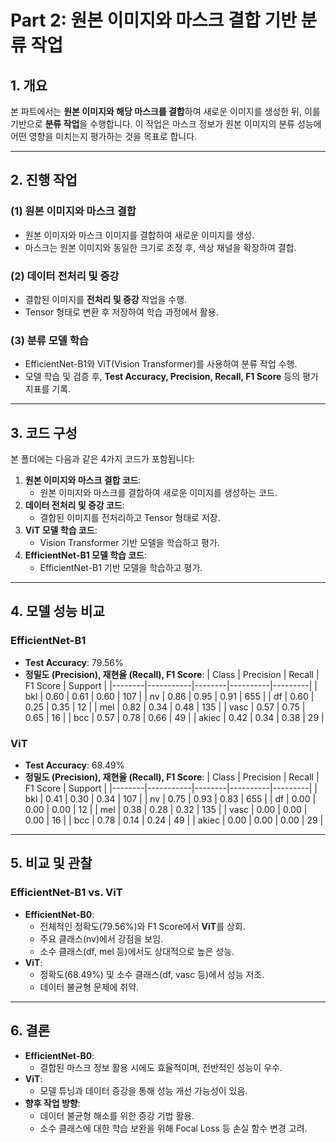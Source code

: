 # Part 2: 원본 이미지와 마스크 결합 기반 분류 작업

## **1. 개요**
본 파트에서는 **원본 이미지와 해당 마스크를 결합**하여 새로운 이미지를 생성한 뒤, 이를 기반으로 **분류 작업**을 수행합니다. 
이 작업은 마스크 정보가 원본 이미지의 분류 성능에 어떤 영향을 미치는지 평가하는 것을 목표로 합니다.

---

## **2. 진행 작업**
### **(1) 원본 이미지와 마스크 결합**
- 원본 이미지와 마스크 이미지를 결합하여 새로운 이미지를 생성.
- 마스크는 원본 이미지와 동일한 크기로 조정 후, 색상 채널을 확장하여 결합.

### **(2) 데이터 전처리 및 증강**
- 결합된 이미지를 **전처리 및 증강** 작업을 수행.
- Tensor 형태로 변환 후 저장하여 학습 과정에서 활용.

### **(3) 분류 모델 학습**
- EfficientNet-B1와 ViT(Vision Transformer)를 사용하여 분류 작업 수행.
- 모델 학습 및 검증 후, **Test Accuracy, Precision, Recall, F1 Score** 등의 평가 지표를 기록.

---

## **3. 코드 구성**
본 폴더에는 다음과 같은 4가지 코드가 포함됩니다:
1. **원본 이미지와 마스크 결합 코드**:
   - 원본 이미지와 마스크를 결합하여 새로운 이미지를 생성하는 코드.
2. **데이터 전처리 및 증강 코드**:
   - 결합된 이미지를 전처리하고 Tensor 형태로 저장.
3. **ViT 모델 학습 코드**:
   - Vision Transformer 기반 모델을 학습하고 평가.
4. **EfficientNet-B1 모델 학습 코드**:
   - EfficientNet-B1 기반 모델을 학습하고 평가.

---

## **4. 모델 성능 비교**

### **EfficientNet-B1**
- **Test Accuracy**: 79.56%
- **정밀도 (Precision), 재현율 (Recall), F1 Score**:
| Class  | Precision | Recall | F1 Score | Support |
|--------|-----------|--------|----------|---------|
| bkl    | 0.60      | 0.61   | 0.60     | 107     |
| nv     | 0.86      | 0.95   | 0.91     | 655     |
| df     | 0.60      | 0.25   | 0.35     | 12      |
| mel    | 0.82      | 0.34   | 0.48     | 135     |
| vasc   | 0.57      | 0.75   | 0.65     | 16      |
| bcc    | 0.57      | 0.78   | 0.66     | 49      |
| akiec  | 0.42      | 0.34   | 0.38     | 29      |

### **ViT**
- **Test Accuracy**: 68.49%
- **정밀도 (Precision), 재현율 (Recall), F1 Score**:
| Class  | Precision | Recall | F1 Score | Support |
|--------|-----------|--------|----------|---------|
| bkl    | 0.41      | 0.30   | 0.34     | 107     |
| nv     | 0.75      | 0.93   | 0.83     | 655     |
| df     | 0.00      | 0.00   | 0.00     | 12      |
| mel    | 0.38      | 0.28   | 0.32     | 135     |
| vasc   | 0.00      | 0.00   | 0.00     | 16      |
| bcc    | 0.78      | 0.14   | 0.24     | 49      |
| akiec  | 0.00      | 0.00   | 0.00     | 29      |

---

## **5. 비교 및 관찰**
### **EfficientNet-B1 vs. ViT**
- **EfficientNet-B0**:
  - 전체적인 정확도(79.56%)와 F1 Score에서 **ViT**를 상회.
  - 주요 클래스(nv)에서 강점을 보임.
  - 소수 클래스(df, mel 등)에서도 상대적으로 높은 성능.
- **ViT**:
  - 정확도(68.49%) 및 소수 클래스(df, vasc 등)에서 성능 저조.
  - 데이터 불균형 문제에 취약.

---

## **6. 결론**
- **EfficientNet-B0**:
  - 결합된 마스크 정보 활용 시에도 효율적이며, 전반적인 성능이 우수.
- **ViT**:
  - 모델 튜닝과 데이터 증강을 통해 성능 개선 가능성이 있음.
- **향후 작업 방향**:
  - 데이터 불균형 해소를 위한 증강 기법 활용.
  - 소수 클래스에 대한 학습 보완을 위해 Focal Loss 등 손실 함수 변경 고려.

